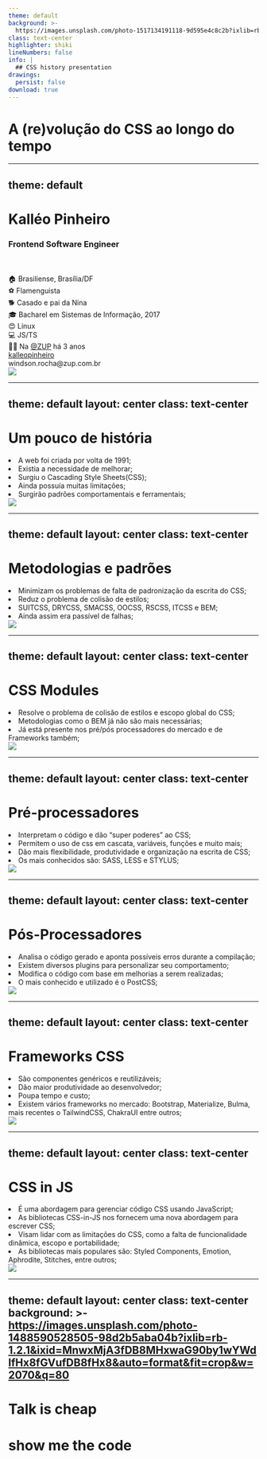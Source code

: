 ```yaml
---
theme: default
background: >-
  https://images.unsplash.com/photo-1517134191118-9d595e4c8c2b?ixlib=rb-1.2.1&ixid=MnwxMjA3fDB8MHxwaG90by1wYWdlfHx8fGVufDB8fHx8&auto=format&fit=crop&w=2070&q=80
class: text-center
highlighter: shiki
lineNumbers: false
info: |
  ## CSS history presentation
drawings:
  persist: false
download: true
---
```


<div
  v-if="$slidev.nav.currentPage === 1"
  v-motion
  :initial="{ opacity: 0, x: -1000 }"
  :enter="{ opacity: 1, x: 0 }">
  <h1>A (re)volução do CSS ao longo do tempo</h1>
</div>

<!--
Boa tarde pessoal, hoje vamos falar como se deu a evolução/revolução do CSS ao longo do tempo.
-->

---
theme: default
---

<div
  v-if="$slidev.nav.currentPage === 2"
  v-motion
  :initial="{ opacity: 0, x: -1000 }"
  :enter="{ opacity: 1, x: 0 }">
  <h1>Kalléo Pinheiro</h1>
  <h3>Frontend Software Engineer</h3>
</div>

<br/>
<br/>

<div class="leading-8 opacity-80">
🏠 Brasiliense, Brasília/DF<br>
⚽  Flamenguista<br>
🐕 Casado e pai da Nina<br>
🎓 Bacharel em Sistemas de Informação, 2017<br>
😍 Linux<br>
💻 JS/TS<br>
👨‍💼 Na <a href="https://zup.com.br/" target="_blank">@ZUP</a> há 3 anos<br>
</div>

<div class="my-10 grid grid-cols-[40px,1fr] w-min gap-y-4">
  <ri-github-line class="opacity-50"/>
  <div><a href="https://github.com/kalleopinheiro" target="_blank">kalleopinheiro</a></div>
  <carbon-email  class="opacity-50"/>
  <div>windson.rocha@zup.com.br</div>
</div>

<img src="https://avatars.githubusercontent.com/u/51678631?v=4" class="rounded-full w-100 abs-tr mt-16 mr-12"/>

---
theme: default
layout: center
class: text-center
---

<div class="grid grid-cols-[2fr,2fr] gap-4">
  <div class="!all:leading-10 my-auto">
    <div
      v-if="$slidev.nav.currentPage === 3"
      v-motion
      :initial="{ opacity: 0, x: -1000 }"
      :enter="{ opacity: 1, x: 0 }">
      <h1>Um pouco de história</h1>
    </div>
    <v-clicks>
      <li>A web foi criada por volta de 1991;</li>
      <li>Existia a necessidade de melhorar;</li>
      <li>Surgiu o  Cascading Style Sheets(CSS);</li>
      <li >Ainda possuía muitas limitações;</li>
      <li>Surgirão padrões comportamentais e ferramentais;</li>
    </v-clicks>
  </div>
  <div class="text-center pb-4 my-auto">
    <img class="h-60 inline-block" src="/images/CSS.jpg">
  </div>
</div>

<!--
  Então, vamos partir do início e falar um pouco do passado, um pouco de história…
  A internet como conhecemos hoje surgiu em 1991, o primeiro site da internet foi criado por Tim Berners-Lee durante sua participação em um projeto intitulado “The Project” quando ele atuava como físico no Centro de Europeu de Pesquisa Nuclear (CERN), o site descreve brevemente a World Wide Web(daí que vem os “www” dos sites hoje em dia) e o objetivo do Tim Berners-Lee era compartilhar códigos e procedimentos de como se fazer páginas semelhantes a essa. Acessar (http://info.cern.ch/hypertext/WWW/TheProject.html).

  A partir daí, muitos outros sites foram surgindo e isso levou a necessidade de melhorar a apresentação e formatação dessas páginas web.

  Em 1994 Håkon Wium Lie apresentou uma proposta de projeto para a World Wide Web Consortium(W3C), o Cascading Style Sheets(CSS) e somente em 1996 em parceria com a W3C foi publicado oficialmente.
  Mas ainda assim o CSS possui diversas limitações e seu uso não era muito intuitivo. Em 1998 foi lançada uma segunda versão, e sua terceira versão só veio surgir em 2012, nesse espaço tempo, foi onde a maioria dos desenvolvedores mais “antigos” sofreram bastante. Posicionar elementos em tela, adicionar bordas, opacidade, organização dos projetos, cada desenvolvedor tinha uma forma diferente de fazer as coisas.

  Por isso ainda nessa época veio a surgir algumas metodologias e ferramentas para auxiliarem na estilização do CSS.
-->

---
theme: default
layout: center
class: text-center
---

<div class="grid grid-cols-[2fr,2fr] gap-4">
  <div class="!all:leading-10 my-auto">
    <div
      v-if="$slidev.nav.currentPage === 4"
      v-motion
      :initial="{ opacity: 0, x: -1000 }"
      :enter="{ opacity: 1, x: 0 }">
      <h1>Metodologias e padrões</h1>
    </div>
    <v-clicks>
      <li>Minimizam os problemas de falta de padronização da escrita do CSS;</li>
      <li>Reduz o problema de colisão de estilos;</li>
      <li>SUITCSS, DRYCSS, SMACSS, OOCSS, RSCSS, ITCSS e BEM;</li>
      <li>Ainda assim era passível de falhas;</li>
    </v-clicks>
  </div>
  <div class="text-center pb-4 my-auto">
    <img class="h-40 inline-block" src="/images/bem-naming-structure.png">
  </div>
</div>

<!--
  Para resolver o problema de como padronizar a escrita do CSS, problemas de colisão de estilos entre diversas outras coisas, surgiram algumas metodologias e padrões de como escrever CSS. Algumas delas são:  SUITCSS, DRYCSS, SMACSS, OOCSS, RSCSS, ITCSS e o famoso BEM(Bloco, Elemento, Modificador) que foi o mais conhecido e utilizado. Mas essas metodologias não garantem totalmente um CSS bem escrito, dado que cabia ao desenvolvedor aplicar os conceitos relativos a cada metodologia…
-->

---
theme: default
layout: center
class: text-center
---

<div class="grid grid-cols-[2fr,2fr] gap-4">
  <div class="!all:leading-10 my-auto">
    <div
        v-if="$slidev.nav.currentPage === 5"
        v-motion
        :initial="{ opacity: 0, x: -1000 }"
        :enter="{ opacity: 1, x: 0 }">
        <h1>CSS Modules</h1>
      </div>
      <v-clicks>
        <li>Resolve o problema de colisão de estilos e escopo global do CSS;</li>
        <li>Metodologias como o BEM já não são mais necessárias;</li>
        <li>Já está presente nos pré/pós processadores do mercado e de Frameworks também;</li>
      </v-clicks>
  </div>
  <div class="text-center pb-4 my-auto">
    <img class="h-60 inline-block" src="/images/cssModules.png">
  </div>
</div>

<!--
  E para ajudar com esse problema surgiram ferramentas como o CSS MODULES que já é uma função agregada aos diversos pré/pós processadores do mercado. Ele resolve o problema de colisão de estilos e scopo CSS global. Basicamente ele gera “hashes” dinâmicos e aplicam nas classes CSS do projeto. Dado esse novo cenário, metodologias como o BEM, já não seriam mais necessárias na estilização de páginas Web.
-->

---
theme: default
layout: center
class: text-center
---

<div class="grid grid-cols-[2fr,2fr] gap-4">
  <div class="!all:leading-10 my-auto">
    <div
      v-if="$slidev.nav.currentPage === 6"
      v-motion
      :initial="{ opacity: 0, x: -1000 }"
      :enter="{ opacity: 1, x: 0 }">
      <h1>Pré-processadores</h1>
    </div>
    <v-clicks>
      <li>Interpretam o código e dão “super poderes” ao CSS;</li>
      <li>Permitem o uso de css em cascata, variáveis, funções e muito mais;</li>
      <li>Dão mais flexibilidade, produtividade e organização na escrita de CSS;</li>
      <li>Os mais conhecidos são: SASS, LESS e STYLUS;</li>
    </v-clicks>
  </div>
  <div class="text-center pb-4 my-auto">
    <img class="h-60 inline-block" src="/images/pre-processadores-css.png">
  </div>
</div>

<!--
  Seguindo na linha de evolução, temos os pré-processadores. Eles interpretam o código e dão maiores poderes ao CSS como automatizar a minificação de CSS, permitir o uso de variáveis no código(hoje também é possível com CSS nativo), condicionais, loops, herança, funções e muitas outras coisas que somente o CSS ainda não consegue fazer sozinho, resumindo, dão ao desenvolvedor uma maior produtividade, organização e rapidez em manutenção de código.

  Atualmente no mercado existem 3 ferramentas que tem se destacado, o SASS, Stylus e LESS, sendo o SASS o mais adotado entre eles pelos desenvolvedores mundo a fora.
-->

---
theme: default
layout: center
class: text-center
---

<div class="grid grid-cols-[2fr,2fr] gap-4">
  <div class="!all:leading-10 my-auto">
    <div
      v-if="$slidev.nav.currentPage === 7"
      v-motion
      :initial="{ opacity: 0, x: -1000 }"
      :enter="{ opacity: 1, x: 0 }">
      <h1>Pós-Processadores</h1>
    </div>
    <v-clicks>
      <li>Analisa o código gerado e aponta possíveis erros durante a compilação;</li>
      <li>Existem diversos plugins para personalizar seu comportamento;</li>
      <li>Modifica o código com base em melhorias a serem realizadas;</li>
      <li>O mais conhecido e utilizado é o PostCSS;</li>
    </v-clicks>
  </div>
  <div class="text-center pb-4 my-auto">
    <img class="h-40 inline-block" src="/images/postcss-logo.png">
  </div>
</div>

<!--
  Temos também os pós-processadores, eles tem o objetivo de ser mais rápido que os pré-processadores, e diferente dos pré-processadores, ele analisa o código CSS gerado, aponta possíveis erros durante a compilação, modificam o código com base em melhorias a serem realizadas, geralmente essas ações são personalizadas e definidas através de plugins. O pós-processador mais reconhecido no mercado atualmente é o PostCSS.
-->

---
theme: default
layout: center
class: text-center
---

<div class="grid grid-cols-[2fr,2fr] gap-4">
  <div class="!all:leading-10 my-auto">
    <div
      v-if="$slidev.nav.currentPage === 8"
      v-motion
      :initial="{ opacity: 0, x: -1000 }"
      :enter="{ opacity: 1, x: 0 }">
      <h1>Frameworks CSS</h1>
    </div>
    <v-clicks>
      <li>São componentes genéricos e reutilizáveis;</li>
      <li>Dão maior produtividade ao desenvolvedor;</li>
      <li>Poupa tempo e custo;</li>
      <li>Existem vários frameworks no mercado: Bootstrap, Materialize, Bulma, mais recentes o TailwindCSS, ChakraUI entre outros;</li>
    </v-clicks>
  </div>
  <div class="text-center pb-4 my-auto">
    <img class="h-60 inline-block" src="/images/frameworks.png">
  </div>
</div>

<!--
  Frameworks CSS são um conjunto de componentes genéricos que provêem uma estrutura básica de elementos reutilizáveis, sua utilização dá mais agilidade e produtividade durante o desenvolvimento, poupando tempo e custo de projeto.
-->

---
theme: default
layout: center
class: text-center
---

<div class="grid grid-cols-[2fr,2fr] gap-4">
  <div class="!all:leading-10 my-auto">
    <div
      v-if="$slidev.nav.currentPage === 9"
      v-motion
      :initial="{ opacity: 0, x: -1000 }"
      :enter="{ opacity: 1, x: 0 }">
      <h1>CSS in JS</h1>
    </div>
    <v-clicks>
      <li>É uma abordagem para gerenciar código CSS usando JavaScript;</li>
      <li>As bibliotecas CSS-in-JS nos fornecem uma nova abordagem para escrever CSS;</li>
      <li>Visam lidar com as limitações do CSS, como a falta de funcionalidade dinâmica, escopo e portabilidade;</li>
      <li>As bibliotecas mais populares são: Styled Components, Emotion, Aphrodite, Stitches, entre outros;</li>
    </v-clicks>
  </div>
  <div class="text-center pb-4 my-auto">
    <img class="h-40 inline-block" src="/images/Styled components.png">
  </div>
</div>

<!--
  É uma abordagem para gerenciar código CSS usando JavaScript. As bibliotecas CSS-in-JS nos fornecem uma nova abordagem para escrever CSS. Eles visam lidar com as limitações do CSS, como a falta de funcionalidade dinâmica, escopo e portabilidade.

  Atualmente as bibliotecas mais populares são: Styled Components, Emotion, Aphrodite entre outros.
-->

---
theme: default
layout: center
class: text-center
background: >-
  https://images.unsplash.com/photo-1488590528505-98d2b5aba04b?ixlib=rb-1.2.1&ixid=MnwxMjA3fDB8MHxwaG90by1wYWdlfHx8fGVufDB8fHx8&auto=format&fit=crop&w=2070&q=80
---

  <div
    v-if="$slidev.nav.currentPage === 10"
    v-motion
    :initial="{ opacity: 0, x: -1000 }"
    :enter="{ opacity: 1, x: 0 }">
    <h1>Talk is cheap</h1>
    <h1>show me the code</h1>
  </div>
  